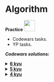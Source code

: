 # Algorithm
**Practice** <img src="https://cdn-icons-png.flaticon.com/128/5968/5968350.png" height="35"/>


- Codewars tasks.
- YP tasks.

***Codewars solutions:***  
<details>
  <summary>  
    <a href='https://github.com/HelloAgni/Algorithm/tree/main/Codewars/6_kyu'><b>6 kyu</b>
    </a>  
  </summary>

  * Roman Numerals Decoder
  * Perfect Square
  * Does my number look big in this?
  * Multiplication table
  * Compare powers  
  ...
</details>

<details>
  <summary>  
    <a href='https://github.com/HelloAgni/Algorithm/tree/main/Codewars/5_kyu'><b>5 kyu</b>
    </a>  
  </summary>

  * PaginationHelper
  * Numbers that are a power of their sum of digits
  * First non-repeating character
  * Scramblies
  * Regex Password Validation  
  ...
</details>

<details>
  <summary>  
    <a href='https://github.com/HelloAgni/Algorithm/tree/main/Codewars/4_kyu'><b>4 kyu</b>
    </a>  
  </summary>

  * Sum of Intervals
  * So Many Permutations!
  * Strip Comments  
  ...
</details>
